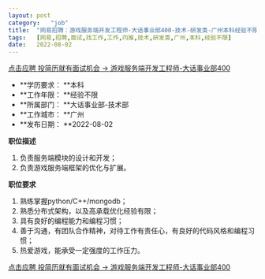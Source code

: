 ```yaml
---
layout:	post
category:	"job"
title:	"网易招聘：游戏服务端开发工程师-大话事业部400-技术-研发类-广州本科经验不限"
tags:	[网易,招聘,面试,找工作,工作,内推,技术,研发类,广州,本科,经验不限]
date:	2022-08-02
---
```


[点击应聘 投简历就有面试机会 -> 游戏服务端开发工程师-大话事业部400](http://mobile.bole.netease.com/bole/boleDetail?id=18281&employeeId=346f03c3cda5f04c&key=all)



- **学历要求： **本科
- **工作年限： **经验不限
- **所属部门： **大话事业部-技术部
- **工作城市： **广州
- **发布日期： **2022-08-02



**职位描述**
1. 负责服务端模块的设计和开发； 
2. 负责游戏服务端框架的优化与扩展。





**职位要求**
1. 熟练掌握python/C++/mongodb； 
2. 熟悉分布式架构，以及高承载优化经验有限； 
3. 具有良好的编程能力和编程习惯； 
4. 善于沟通，有团队合作精神，对待工作有责任心，有良好的代码风格和编程习惯； 
5. 热爱游戏，能承受一定强度的工作压力。



[点击应聘 投简历就有面试机会 -> 游戏服务端开发工程师-大话事业部400](http://mobile.bole.netease.com/bole/boleDetail?id=18281&employeeId=346f03c3cda5f04c&key=all)